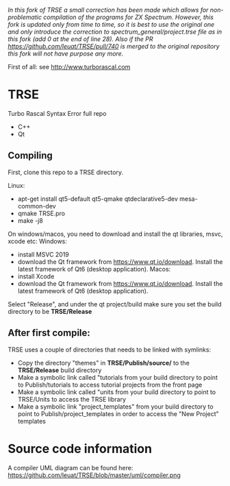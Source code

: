 _In this fork of TRSE a small correction has been made which allows for non-problematic compilation of the programs for ZX Spectrum. However, this fork is updated only from time to time, so it is best to use the original one and only introduce the correction to spectrum_general/project.trse file as in this fork (add 0 at the end of line 28). Also if the PR https://github.com/leuat/TRSE/pull/740 is merged to the original repository this fork will not have purpose any more._ 



First of all: see http://www.turborascal.com

# TRSE
Turbo Rascal Syntax Error full repo 
- C++
- Qt

## Compiling
First, clone this repo to a TRSE directory.

Linux:
- apt-get install qt5-default qt5-qmake qtdeclarative5-dev mesa-common-dev
- qmake TRSE.pro
- make -j8 

On windows/macos, you need to download and install the qt libraries, msvc, xcode etc:
Windows:
- install MSVC 2019
- download the Qt framework from https://www.qt.io/download. Install the latest framework of Qt6 (desktop application).
Macos:
- install Xcode 
- download the Qt framework from https://www.qt.io/download. Install the latest framework of Qt6 (desktop application).

Select "Release", and under the qt project/build make sure you set the build directory to be **TRSE/Release**

## After first compile:
TRSE uses a couple of directories that needs to be linked with symlinks:
- Copy the directory "themes" in **TRSE/Publish/source/** to the **TRSE/Release** build directory 
- Make a symbolic link called "tutorials from your build directory to point to Publish/tutorials to access tutorial projects from the front page 
- Make a symbolic link called "units from your build directory to point to TRSE/Units to access the TRSE library 
- Make a symbolic link "project_templates" from your build directory to point to Publish/project_templates in order to access the "New Project" templates


# Source code information
A compiler UML diagram can be found here: https://github.com/leuat/TRSE/blob/master/uml/compiler.png

